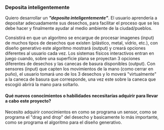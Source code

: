 ### Deposita inteligentemente
Quiero desarrollar un ***"deposita inteligentemente"***. El usuario aprendería a depositar adecuadamente sus desechos, para facilitar el proceso que se les debe hacer y finalmente ayudar al medio ambiente de la ciudad/pueblos.

Consistirá en que un algoritmo se encargue de procesar imagenes (input) de muchos tipos de desechos que existen (plástico, metal, vidrio, etc.), con diseño generativo este algoritmo mostrará (output) y creará opciones diferentes al usuario cada vez.
Los sistemas físicos interactivos entran en juego cuando, sobre una superficie plana se proyectan 3 opciones diferentes de desechos y las canecas de basura disponibles (output). Con sensores (input) que capten los movimientos de la mano (como cerrar en puño), el usuario tomará uno de los 3 desechos y lo moverá "virtualmente" a la caneca de basura que corresponde, una vez este sobre la caneca que escogió abrirá la mano para soltarlo. 

#### Qué nuevos conocimientos o habilidades necesitarías adquirir para llevar a cabo este proyecto?
Necesito adquirir conocimientos en como se programa un sensor, como se programa el "drag and drop" del desecho y basicamente lo más importante, como se programa el algoritmo para el diseño generativo.
